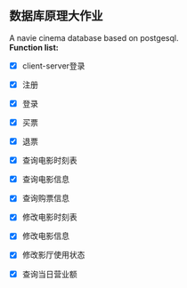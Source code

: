 ## 数据库原理大作业
A navie cinema database based on postgesql.  
**Function list:**  
- [x] client-server登录
- [x] 注册
- [x] 登录
- [x] 买票
- [x] 退票
- [x] 查询电影时刻表
- [x] 查询电影信息
- [x] 查询购票信息
- [x] 修改电影时刻表
- [x] 修改电影信息
- [x] 修改影厅使用状态
- [x] 查询当日营业额

